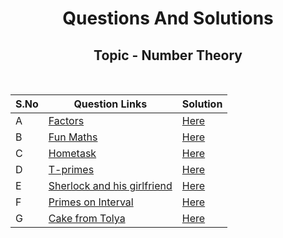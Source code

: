 <h1 align = "center"> Questions And Solutions </h1>
<h2 align = "center"> Topic - Number Theory </h2> <br>

| S.No | Question Links | Solution |
| ------- | ------- | ------- | 
| A | [Factors](https://www.e-olymp.com/en/problems/3259) | [Here](https://github.com/bhaumikmaan/Competitve-Programming-Solutions/blob/main/Practice%20Questions/Number%20Theory/Solutions/A.%20Factors.cpp) | 
| B | [Fun Maths](https://www.codechef.com/problems/FUNMATHS)| [Here](https://github.com/bhaumikmaan/Competitve-Programming-Solutions/blob/main/Practice%20Questions/Number%20Theory/Solutions/B.%20Fun%20Maths.cpp) | 
| C | [Hometask](https://www.e-olymp.com/en/problems/1642) | [Here](https://github.com/bhaumikmaan/Competitve-Programming-Solutions/blob/main/Practice%20Questions/Number%20Theory/Solutions/C.%20Hometask.cpp) | 
| D | [T-primes](https://codeforces.com/problemset/problem/230/B) | [Here](https://github.com/bhaumikmaan/Competitve-Programming-Solutions/blob/main/Practice%20Questions/Number%20Theory/Solutions/D.%20T-primes.cpp) | 
| E | [Sherlock and his girlfriend](https://codeforces.com/problemset/problem/776/B) | [Here](https://github.com/bhaumikmaan/Competitve-Programming-Solutions/blob/main/Practice%20Questions/Number%20Theory/Solutions/E.%20Sherlock%20and%20his%20girlfriend.cpp) | 
| F | [Primes on Interval](https://codeforces.com/problemset/problem/237/C) | [Here](https://github.com/bhaumikmaan/Competitve-Programming-Solutions/blob/main/Practice%20Questions/Number%20Theory/Solutions/F.%20Primes%20on%20Interval.cpp) |
| G | [Cake from Tolya](https://www.e-olymp.com/en/problems/1033) | [Here](https://github.com/bhaumikmaan/Competitve-Programming-Solutions/blob/main/Practice%20Questions/Number%20Theory/Solutions/G.%20Cake%20from%20Tolya.cpp) |
